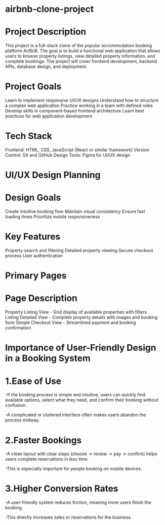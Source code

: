 # airbnb-clone-project
# Project Description
This project is a full-stack clone of the popular accommodation booking platform AirBnB. The goal is to build a functional web application that allows users to browse property listings, view detailed property information, and complete bookings. The project will cover frontend development, backend APIs, database design, and deployment.

# Project Goals
Learn to implement responsive UI/UX designs
Understand how to structure a complex web application
Practice working in a team with defined roles
Develop skills in component-based frontend architecture
Learn best practices for web application development

# Tech Stack
Frontend: HTML, CSS, JavaScript (React or similar framework)
Version Control: Git and GitHub
Design Tools: Figma for UI/UX design

# UI/UX Design Planning
# Design Goals
Create intuitive booking flow
Maintain visual consistency
Ensure fast loading times
Prioritize mobile responsiveness

# Key Features
Property search and filtering
Detailed property viewing
Secure checkout process
User authentication

# Primary Pages
# Page	Description
Property Listing View -	Grid display of available properties with filters
Listing Detailed View	- Complete property details with images and booking form
Simple Checkout View	- Streamlined payment and booking confirmation

# Importance of User-Friendly Design in a Booking System
# 1.Ease of Use

-If the booking process is simple and intuitive, users can quickly find available options, select what they need, and confirm their booking without confusion.

-A complicated or cluttered interface often makes users abandon the process midway.

# 2.Faster Bookings

-A clean layout with clear steps (choose → review → pay → confirm) helps users complete reservations in less time.

-This is especially important for people booking on mobile devices.

# 3.Higher Conversion Rates

-A user-friendly system reduces friction, meaning more users finish the booking.

-This directly increases sales or reservations for the business.
